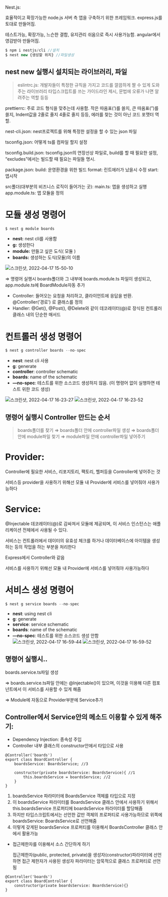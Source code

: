 Nest.js:

효율적이고 확장가능한 node.js 서버 측 앱을 구축하기 위한 프레임워크. express.js를 토대로 만들어짐.

테스트가능, 확장가능, 느슨한 결합, 유지관리 쉬움으로 즉시 사용가능함. angular에서 영감받아 만들어짐.

```jsx
$ npm i nestjs/cli //설치
$ nest new {생성할 위치} //파일생성
```

## nest new 실행시 설치되는 라이브러리, 파일

> eslintrc.js: 
  개발자들이 특정한 규칙을 가지고 코드를 깔끔하게 짤 수 있게 도와주는 라이브러리
  타입스크립트를 쓰는 가이드라인 제시, 문법에 오류가 나면 알려주는 역할 등등

prettierrc:
   주로 코드 형식을 맞추는데 사용함. 작은 따옴표(’)를 쓸지, 큰 따옴표(”)를 쓸지, 
   Indent값을 2줄로 줄지 4줄로 줄지 등등, 에러를 찾는 것이 아닌 코드 포맷터 역할.

nest-cli.json:
   nest프로젝트를 위해 특정한 설정을 할 수 있는 json 파일

tsconfig.json:
   어떻게 ts를 컴파일 할지 설정

tsconfig.build.json:
   tsconfig.json의 연장선상 파일로, build를 할 때 필요한 설정, “excludes”에서는 빌드할 때 필요는 
   파일들 명시.

package.json:
   build: 운영환경을 위한 빌드
   format:  린트에러가 났을시 수정
   start: 앱시작

src폴더(대부분의 비즈니스 로직이 들어가는 곳):
   main.ts: 앱을 생성하고 실행
   app.module.ts: 앱 모듈을 정의
>
# 모듈 생성 명령어

```jsx
$ nest g module boards
```

- **nest:** nest cli를 사용함
- **g:** 생성한다
- **module:** 만들고 싶은 도식( 모듈 )
- **boards:** 생성하는 도식(모듈)의 이름

![스크린샷, 2022-04-17 15-50-10](https://user-images.githubusercontent.com/85835359/163705781-f4c338bc-42d8-4d7d-b2bb-67907a9d6dfe.png)


⇒ 명령어 실행시 boards폴더와 그 내부에 boards.module.ts 파일이 생성되고, app.module.ts에 BoardModule자동 추가
- Controller: 들어오는 요청을 처리하고, 클라이언트에 응답을 반환. @Controller(’경로’) 로 클래스를 정의
- Handler: @Get(), @Post(), @Delete와 같이 데코레이터(@)로 장식된 컨트롤러 클래스 내의 단순한 매서드

# 컨트롤러 생성 명령어

```jsx
$ nest g controller boards --no-spec
```

- **nest**: nest cli 사용
- **g**: generate
- **controller**: controller schematic
- **boards**: name of the schematic
- **—no-spec**: 테스트를 위한 소스코드 생성하지 않음. (이 명령어 없이 실행하면 테스트 위한 코드 생성)

![스크린샷, 2022-04-17 16-23-27](https://user-images.githubusercontent.com/85835359/163705782-c04aaf4a-94f6-4f37-a9eb-63c2a55c2d0f.png)
![스크린샷, 2022-04-17 16-23-52](https://user-images.githubusercontent.com/85835359/163705783-833cb508-4cbc-43af-ab01-6dd7668e2d07.png)

## 명령어 실행시 Controller 만드는 순서

> boards폴더를 찾기 
⇒ boards폴더 안에 controller파일 생성 
⇒ boards폴더 안에 module파일 찾기 
⇒ module파일 안에 controller파일 넣어주기

# Provider:

Controller에 필요한 서비스, 리포지토리, 팩토리, 헬퍼등을 Controller에 넣어주는 것

서비스등 provider을 사용하기 위해선 모듈 내 Provider에 서비스를 넣어줘야 사용가능하다

# Service:

@Injectable 데코레이터(@)로 감싸져서 모듈에 제공되며, 이 서비스 인스턴스는 애플리케이션 전체에서 사용될 수 있다.

서비스는 컨트롤러에서 데이터의 유효성 체크를 하거나 데이터베이스에 아이템을 생성하는 등의 작업을 하는 부분을 처리한다

Express에서 Controller와 같음

서비스를 사용하기 위해선 모듈 내 Provider에 서비스를 넣어줘야 사용가능하다

# 서비스 생성 명령어

```jsx
$ nest g service boards --no-spec
```

- **nest**: using nest cli
- **g**: generate
- **service**: service schematic
- **boards**: name of the schematic
- **—no-spec**: 테스트를 위한 소스코드 생성 안함
![스크린샷, 2022-04-17 16-59-44](https://user-images.githubusercontent.com/85835359/163705963-6cf8fbf8-39af-4c01-907e-f748a705faaa.png)
![스크린샷, 2022-04-17 16-59-52](https://user-images.githubusercontent.com/85835359/163705966-18fdc591-ed13-4748-ae3f-22c027ec346b.png)

## 명령어 실행시..

boards.service.ts파일 생성

⇒ boards.service.ts파일 안에는 @Injectable()이 있으며, 이것을 이용해 다른 컴포넌트에서 이 서비스를 사용할 수 있게 해줌

⇒ Module에 자동으로 Provider부분에 Service추가

## Controller에서 Service안의 메소드 이용할 수 있게 해주기:

- Dependency Injection: 종속성 주입
- Controller 내부 클래스의 constructor안에서 타입으로 사용

```tsx
@Controller('boards')
export class BoardController {
	boardsService: BoardsService; //3

	constructor(private boardsService: BoardsService){ //1
		this.boardsService = boardsService; //2
	}
}
```

1. boardsService 파라미터에 BoardsService 객체를 타입으로 지정
2. 이 boardsService 파라미터를 BoardsService 클래스 안에서 사용하기 위해서 
this.boardsService 프로퍼티에 boardsService 파라미터를 할당해줌
3. 하지만 타입스크립트에서는 선언한 값만 객체의 프로퍼티로 사용가능하므로 
위쪽에 boardsService: BoardsService로 선언해줌
4. 이렇게 갖게된 boardsService 프로퍼티를 이용해서 BoardsController 클래스 안에서 활용가능

- 접근제한자를 이용해서 소스 간단하게 하기
    
    접근제한자(public, protected, private)을 생성자(constructor)파라미터에 선언하면 접근 제한자가 사용된 생성자 파라미터는 암묵적으로 클래스 프로퍼티로 선언됨
    

```tsx
@Controller('boards')
export class BoardController {
	constructor(private boardsService: BoardsService){}
}
```
